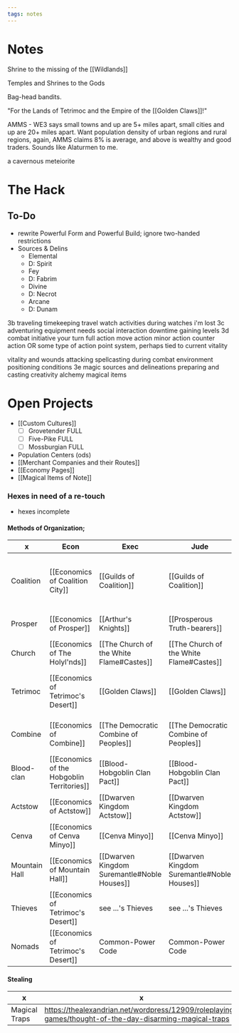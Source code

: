 ```yaml
---
tags: notes
---
```

# Notes

Shrine to the missing of the [[Wildlands]]

Temples and Shrines to the Gods

Bag-head bandits.

"For the Lands of Tetrimoc and the Empire of the [[Golden Claws]]!"

AMMS - WE3 says small towns and up are 5+ miles apart, small cities and up are 20+ miles apart. Want population density of urban regions and rural regions, again, AMMS claims 8% is average, and above is wealthy and good traders. Sounds like Alaturmen to me. 

a cavernous meteiorite

# The Hack
## To-Do
- rewrite Powerful Form and Powerful Build; ignore two-handed restrictions
- Sources & Delins
	- Elemental
	- D: Spirit
	- Fey
	- D: Fabrim
	- Divine
	- D: Necrot
	- Arcane
	- D: Dunam

3b traveling
timekeeping
travel watch
activities during watches
i'm lost
3c adventuring
equipment
needs
social interaction
downtime
gaining levels
3d combat
initiative
your turn
	full action
	move action
	minor action
	counter action
	OR
	some type of action point system, perhaps tied to current vitality

vitality and wounds
attacking
spellcasting during combat
environment
positioning
conditions
3e magic
sources and delineations
preparing and casting
creativity
alchemy
magical items

# Open Projects
- [[Custom Cultures]]
	- [ ] Grovetender FULL
	- [ ] Five-Pike FULL
	- [ ] Mossburgian FULL
- Population Centers (ods)
- [[Merchant Companies and their Routes]]
- [[Economy Pages]]
- [[Magical Items of Note]]
### Hexes in need of a re-touch
- hexes incomplete


#### Methods of Organization;
x | Econ | Exec | Jude | Legi
--- | --- | --- | --- | ---
Coalition | [[Economics of Coalition City]] | [[Guilds of Coalition]] | [[Guilds of Coalition]] | [[Coalition's Founding Document]] & [[Communicaes]] as Civil-Common Code
Prosper | [[Economics of Prosper]] | [[Arthur's Knights]] | [[Prosperous Truth-bearers]] | [[Carta Prosperitatis]] as Civil Code
Church | [[Economics of The Holyl'nds]] | [[The Church of the White Flame#Castes]] | [[The Church of the White Flame#Castes]] | [[The Tome of Gannon]] as Canonical Code 
Tetrimoc | [[Economics of Tetrimoc's Desert]] | [[Golden Claws]] | [[Golden Claws]] | [[Golden Claws#The Council of Eight]] as Common Code
Combine | [[Economics of Combine]] | [[The Democratic Combine of Peoples]] | [[The Democratic Combine of Peoples]] | [[Coalition's Founding Document]] as Civil-Social Code
Blood-clan | [[Economics of the Hobgoblin Territories]] | [[Blood-Hobgoblin Clan Pact]] | [[Blood-Hobgoblin Clan Pact]] | [[Blood-Hobgoblin Clan Pact]] as Civil Code 
Actstow | [[Economics of Actstow]] | [[Dwarven Kingdom Actstow]] | [[Dwarven Kingdom Actstow]] | [[Actstow's Constitution]] as Civil-Social Code
Cenva | [[Economics of Cenva Minyo]] | [[Cenva Minyo]] | [[Cenva Minyo]] | [[Cenva Minyo]] as Common-Social Code
Mountain Hall | [[Economics of Mountain Hall]] | [[Dwarven Kingdom Suremantle#Noble Houses]] | [[Dwarven Kingdom Suremantle#Noble Houses]] | [[Mountain Hall's Constitution]] as Civil Code
Thieves | [[Economics of Tetrimoc's Desert]] | see ...'s Thieves | see ...'s Thieves | [[The Code of Thieves]] as Civil-Social Code
Nomads | [[Economics of Tetrimoc's Desert]] | Common-Power Code | Common-Power Code | Common-Power Code

#### Stealing
x | x
--- | ---
Magical Traps | https://thealexandrian.net/wordpress/12909/roleplaying-games/thought-of-the-day-disarming-magical-traps
